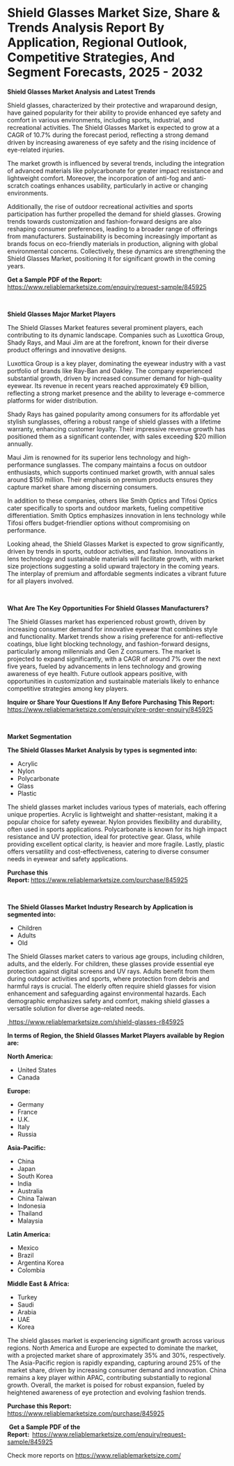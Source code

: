 <p><h1>Shield Glasses Market Size, Share & Trends Analysis Report By Application, Regional Outlook, Competitive Strategies, And Segment Forecasts, 2025 - 2032</h1></p><p><strong>Shield Glasses Market Analysis and Latest Trends</strong></p>
<p><p>Shield glasses, characterized by their protective and wraparound design, have gained popularity for their ability to provide enhanced eye safety and comfort in various environments, including sports, industrial, and recreational activities. The Shield Glasses Market is expected to grow at a CAGR of 10.7% during the forecast period, reflecting a strong demand driven by increasing awareness of eye safety and the rising incidence of eye-related injuries.</p><p>The market growth is influenced by several trends, including the integration of advanced materials like polycarbonate for greater impact resistance and lightweight comfort. Moreover, the incorporation of anti-fog and anti-scratch coatings enhances usability, particularly in active or changing environments.</p><p>Additionally, the rise of outdoor recreational activities and sports participation has further propelled the demand for shield glasses. Growing trends towards customization and fashion-forward designs are also reshaping consumer preferences, leading to a broader range of offerings from manufacturers. Sustainability is becoming increasingly important as brands focus on eco-friendly materials in production, aligning with global environmental concerns. Collectively, these dynamics are strengthening the Shield Glasses Market, positioning it for significant growth in the coming years.</p></p>
<p><strong>Get a Sample PDF of the Report:&nbsp;</strong> <a href="https://www.reliablemarketsize.com/enquiry/request-sample/845925?utm_campaign=3434&utm_medium=2&utm_source=Github&utm_content=ia&utm_term=05042025&utm_id=shield-glasses">https://www.reliablemarketsize.com/enquiry/request-sample/845925</a></p>
<p>&nbsp;</p>
<p><strong>Shield Glasses Major Market Players</strong></p>
<p><p>The Shield Glasses Market features several prominent players, each contributing to its dynamic landscape. Companies such as Luxottica Group, Shady Rays, and Maui Jim are at the forefront, known for their diverse product offerings and innovative designs. </p><p>Luxottica Group is a key player, dominating the eyewear industry with a vast portfolio of brands like Ray-Ban and Oakley. The company experienced substantial growth, driven by increased consumer demand for high-quality eyewear. Its revenue in recent years reached approximately €9 billion, reflecting a strong market presence and the ability to leverage e-commerce platforms for wider distribution.</p><p>Shady Rays has gained popularity among consumers for its affordable yet stylish sunglasses, offering a robust range of shield glasses with a lifetime warranty, enhancing customer loyalty. Their impressive revenue growth has positioned them as a significant contender, with sales exceeding $20 million annually.</p><p>Maui Jim is renowned for its superior lens technology and high-performance sunglasses. The company maintains a focus on outdoor enthusiasts, which supports continued market growth, with annual sales around $150 million. Their emphasis on premium products ensures they capture market share among discerning consumers.</p><p>In addition to these companies, others like Smith Optics and Tifosi Optics cater specifically to sports and outdoor markets, fueling competitive differentiation. Smith Optics emphasizes innovation in lens technology while Tifosi offers budget-friendlier options without compromising on performance.</p><p>Looking ahead, the Shield Glasses Market is expected to grow significantly, driven by trends in sports, outdoor activities, and fashion. Innovations in lens technology and sustainable materials will facilitate growth, with market size projections suggesting a solid upward trajectory in the coming years. The interplay of premium and affordable segments indicates a vibrant future for all players involved.</p></p>
<p>&nbsp;</p>
<p><strong>What Are The Key Opportunities For Shield Glasses Manufacturers?</strong></p>
<p><p>The Shield Glasses market has experienced robust growth, driven by increasing consumer demand for innovative eyewear that combines style and functionality. Market trends show a rising preference for anti-reflective coatings, blue light blocking technology, and fashion-forward designs, particularly among millennials and Gen Z consumers. The market is projected to expand significantly, with a CAGR of around 7% over the next five years, fueled by advancements in lens technology and growing awareness of eye health. Future outlook appears positive, with opportunities in customization and sustainable materials likely to enhance competitive strategies among key players.</p></p>
<p><strong>Inquire or Share Your Questions If Any Before Purchasing This Report:</strong> <a href="https://www.reliablemarketsize.com/enquiry/pre-order-enquiry/845925?utm_campaign=3434&utm_medium=2&utm_source=Github&utm_content=ia&utm_term=05042025&utm_id=shield-glasses">https://www.reliablemarketsize.com/enquiry/pre-order-enquiry/845925</a></p>
<p>&nbsp;</p>
<p><strong>Market Segmentation</strong></p>
<p><strong>The Shield Glasses Market Analysis by types is segmented into:</strong></p>
<p><ul><li>Acrylic</li><li>Nylon</li><li>Polycarbonate</li><li>Glass</li><li>Plastic</li></ul></p>
<p><p>The shield glasses market includes various types of materials, each offering unique properties. Acrylic is lightweight and shatter-resistant, making it a popular choice for safety eyewear. Nylon provides flexibility and durability, often used in sports applications. Polycarbonate is known for its high impact resistance and UV protection, ideal for protective gear. Glass, while providing excellent optical clarity, is heavier and more fragile. Lastly, plastic offers versatility and cost-effectiveness, catering to diverse consumer needs in eyewear and safety applications.</p></p>
<p><strong>Purchase this Report:&nbsp;</strong><a href="https://www.reliablemarketsize.com/purchase/845925?utm_campaign=3434&utm_medium=2&utm_source=Github&utm_content=ia&utm_term=05042025&utm_id=shield-glasses">https://www.reliablemarketsize.com/purchase/845925</a></p>
<p>&nbsp;</p>
<p><strong>The Shield Glasses Market Industry Research by Application is segmented into:</strong></p>
<p><ul><li>Children</li><li>Adults</li><li>Old</li></ul></p>
<p><p>The Shield Glasses market caters to various age groups, including children, adults, and the elderly. For children, these glasses provide essential eye protection against digital screens and UV rays. Adults benefit from them during outdoor activities and sports, where protection from debris and harmful rays is crucial. The elderly often require shield glasses for vision enhancement and safeguarding against environmental hazards. Each demographic emphasizes safety and comfort, making shield glasses a versatile solution for diverse age-related needs.</p></p>
<p><a href="https://www.reliablemarketsize.com/shield-glasses-r845925?utm_campaign=3434&utm_medium=2&utm_source=Github&utm_content=ia&utm_term=05042025&utm_id=shield-glasses">&nbsp;https://www.reliablemarketsize.com/shield-glasses-r845925</a></p>
<p><strong>In terms of Region, the Shield Glasses Market Players available by Region are:</strong></p>
<p>
    <p> <strong> North America: </strong>
        <ul>
            <li>United States</li>
            <li>Canada</li>
        </ul>
        </p> 
    <p> <strong> Europe: </strong>
        <ul>
            <li>Germany</li>
            <li>France</li>
            <li>U.K.</li>
            <li>Italy</li>
            <li>Russia</li>
        </ul>
        </p> 
    <p> <strong> Asia-Pacific: </strong>
        <ul>
            <li>China</li>
            <li>Japan</li>
            <li>South Korea</li>
            <li>India</li>
            <li>Australia</li>
            <li>China Taiwan</li>
            <li>Indonesia</li>
            <li>Thailand</li>
            <li>Malaysia</li>
        </ul>
        </p> 
    <p> <strong> Latin America: </strong>
        <ul>
            <li>Mexico</li>
            <li>Brazil</li>
            <li>Argentina Korea</li>
            <li>Colombia</li>
        </ul>
        </p> 
    <p> <strong> Middle East & Africa: </strong>
        <ul>
            <li>Turkey</li>
            <li>Saudi</li>
            <li>Arabia</li>
            <li>UAE</li>
            <li>Korea</li>
        </ul>
    </p>
    </p>
<p><p>The shield glasses market is experiencing significant growth across various regions. North America and Europe are expected to dominate the market, with a projected market share of approximately 35% and 30%, respectively. The Asia-Pacific region is rapidly expanding, capturing around 25% of the market share, driven by increasing consumer demand and innovation. China remains a key player within APAC, contributing substantially to regional growth. Overall, the market is poised for robust expansion, fueled by heightened awareness of eye protection and evolving fashion trends.</p></p>
<p><strong>Purchase this Report: </strong><a href="https://www.reliablemarketsize.com/purchase/845925?utm_campaign=3434&utm_medium=2&utm_source=Github&utm_content=ia&utm_term=05042025&utm_id=shield-glasses">https://www.reliablemarketsize.com/purchase/845925</a></p>
<p>&nbsp;<strong>Get a Sample PDF of the Report:&nbsp;&nbsp;</strong><a href="https://www.reliablemarketsize.com/enquiry/request-sample/845925?utm_campaign=3434&utm_medium=2&utm_source=Github&utm_content=ia&utm_term=05042025&utm_id=shield-glasses">https://www.reliablemarketsize.com/enquiry/request-sample/845925</a></p>
<p><strong></strong></p>
<p>Check more reports on <a href="https://www.reliablemarketsize.com/?utm_campaign=3434&utm_medium=2&utm_source=Github&utm_content=ia&utm_term=05042025&utm_id=shield-glasses">https://www.reliablemarketsize.com/</a></p>